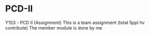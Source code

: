 # PCD-II
Y1S3 - PCD II (Assignment)
 This is a team assignment (total 5ppl hv contribute)
 The member module is done by me
